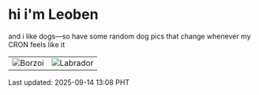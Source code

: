 # hi i'm Leoben

and i like dogs—so have some random dog pics that change whenever my CRON feels like it

|  |  |
|--------|----------|
| ![Borzoi](https://random-dog-vercel.vercel.app/api/random-borzoi?v=1757826514) | ![Labrador](https://random-dog-vercel.vercel.app/api/random-labrador?v=1757826514) |

Last updated: 2025-09-14 13:08 PHT

